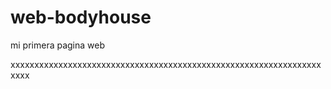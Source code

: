 # web-bodyhouse
mi primera pagina web 

xxxxxxxxxxxxxxxxxxxxxxxxxxxxxxxxxxxxxxxxxxxxxxxxxxxxxxxxxxxxxxxxxxxxx
